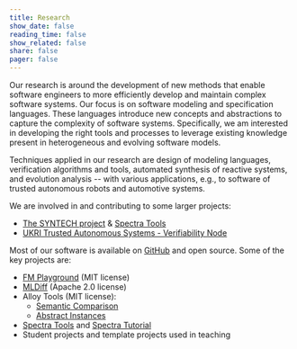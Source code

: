 ```yaml
---
title: Research
show_date: false
reading_time: false
show_related: false
share: false
pager: false
---
```


Our research is around the development of new methods that enable software engineers to more efficiently develop and maintain complex software systems. Our focus is on software modeling and specification languages. These languages introduce new concepts and abstractions to capture the complexity of software systems. Specifically, we am interested in developing the right tools and processes to leverage existing knowledge present in heterogeneous and evolving software models.

Techniques applied in our research are design of modeling languages, verification algorithms and tools, automated synthesis of reactive systems, and evolution analysis -- with various applications, e.g., to software of trusted autonomous robots and automotive systems.

We are involved in and contributing to some larger projects:

- [The SYNTECH project](https://smlab.cs.tau.ac.il/syntech/) & [Spectra Tools](https://smlab.cs.tau.ac.il/syntech/spectra/)
- [UKRI Trusted Autonomous Systems - Verifiability Node](https://verifiability.org/)

Most of our software is available on [GitHub](https://github.com/se-buw) and open source. Some of the key projects are:

- [FM Playground](https://github.com/fm4se/fm-playground) (MIT license)
- [MLDiff](https://github.com/se-buw/MLDiff) (Apache 2.0 license)
- Alloy Tools (MIT license): 
    - [Semantic Comparison](https://github.com/jringert/alloy-diff)
    - [Abstract Instances](https://github.com/jringert/alloy-absinst)
- [Spectra Tools](https://github.com/SpectraSynthesizer/) and [Spectra Tutorial](/gse/tutorials/spectra/)
- Student projects and template projects used in teaching